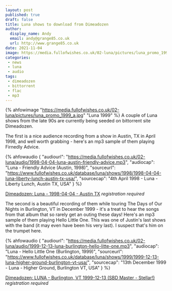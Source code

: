 ```yaml
---
layout: post
published: true 
draft: false
title: Luna shows to download from Dimeadozen
author:
  display_name: Andy
  email: andy@grange85.co.uk
  url: http://www.grange85.co.uk
date: 2021-11-04
image: https://media.fullofwishes.co.uk/02-luna/pictures/luna_promo_1999_a.jpg
categories:
 - news
 - luna
 - audio
tags:
 - dimeadozen
 - bittorrent
 - flac
 - mp3
---
```

{% ahfowimage "https://media.fullofwishes.co.uk/02-luna/pictures/luna_promo_1999_a.jpg" "Luna 1999" %}
A couple of Luna shows from the late 90s are currently being seeded on bittorrent site Dimeadozen.

The first is a nice audience recording from a show in Austin, TX in April 1998, and well worth grabbing - here's an mp3 sample of them playing Firnedly Advice.

{% ahfowaudio {
"audiourl": "https://media.fullofwishes.co.uk/02-luna/audio/1998-04-04-luna-austin-friendly-advice.mp3",
"audiocap": "Luna - Friendly Advice (Austin, 1998)",
"sourceurl": "https://www.fullofwishes.co.uk/database/luna/shows/1998/1998-04-04-luna-liberty-lunch-austin-tx-usa/",
"sourcecap": "4th April 1998 - Luna - Liberty Lunch, Austin TX, USA"
} %}

[Dimeadozen: Luna - 1998-04-04 - Austin TX](http://www.dimeadozen.org/torrents-details.php?id=717571) _registration required_


The second is a beautiful recording of them while touring The Days of Our Nights in Burlington, VT in December 1999 - it's a treat to hear the songs from that album that so rarely get an outing these days! Here's an mp3 sample of them playing Hello Little One. This was one of Justin's last shows with the band (it may even have been his very last). I suspect that's him on the trumpet here.

{% ahfowaudio {
"audiourl": "https://media.fullofwishes.co.uk/02-luna/audio/1999-12-13-luna-burlington-hello-litte-one.mp3",
"audiocap": "Luna - Hello Little One (Burlington, 1999)",
"sourceurl": "https://www.fullofwishes.co.uk/database/luna/shows/1999/1999-12-13-luna-higher-ground-burlington-vt-usa/",
"sourcecap": "13th December 1999 - Luna - Higher Ground, Burlington VT, USA"
} %}

[Dimeadozen: LUNA - Burlington, VT 1999-12-13 (SBD Master - Stellar!)](http://www.dimeadozen.org/torrents-details.php?id=716926) _registration required_
